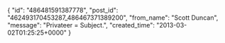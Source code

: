  {
   "id": "486481591387778",
   "post_id": "462493170453287_486467371389200",
   "from_name": "Scott Duncan",
   "message": "Privateer = Subject.",
   "created_time": "2013-03-02T01:25:25+0000"
 }
